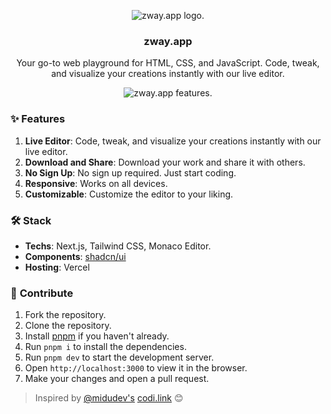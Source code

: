 <div align="center">

![zway.app logo.](https://zway.vercel.app/favicon.ico)

<h3>zway.app</h3>
<p>
    Your go-to web playground for HTML, CSS, and JavaScript. Code, tweak, and visualize your creations instantly with our live editor.
</p>
</div>

<div align="center">

![zway.app features.](https://zway.vercel.app/og.png)

</div>

### ✨ **Features**

1. **Live Editor**: Code, tweak, and visualize your creations instantly with our live editor.
2. **Download and Share**: Download your work and share it with others.
3. **No Sign Up**: No sign up required. Just start coding.
4. **Responsive**: Works on all devices.
5. **Customizable**: Customize the editor to your liking.

### 🛠️ Stack

- **Techs**: Next.js, Tailwind CSS, Monaco Editor.
- **Components**: [shadcn/ui](https://ui.shadcn.com)
- **Hosting**: Vercel

### 🚀 **Contribute**

1. Fork the repository.
2. Clone the repository.
3. Install [pnpm](https://pnpm.io/installation) if you haven't already.
4. Run `pnpm i` to install the dependencies.
5. Run `pnpm dev` to start the development server.
6. Open `http://localhost:3000` to view it in the browser.
7. Make your changes and open a pull request.

> Inspired by [@midudev's](https://x.com/midudev) [codi.link](https://codi.link/) 😊

